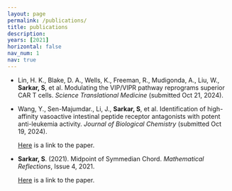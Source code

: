 ```yaml
---
layout: page
permalink: /publications/
title: publications
description: 
years: [2021]
horizontal: false
nav_num: 1
nav: true
---
```


<article>
<ul>
<li>
<p>Lin, H. K., Blake, D. A., Wells, K., Freeman, R., Mudigonda, A., Liu, W., <strong>Sarkar, S</strong>, et al. Modulating the VIP/VIPR pathway reprograms superior CAR T cells. <em>Science Translational Medicine</em> (submitted Oct 21, 2024).</p>
</li>
<li>
<p>Wang, Y., Sen-Majumdar., Li, J., <strong>Sarkar, S</strong>, et al. Identification of high-affinity vasoactive intestinal peptide receptor antagonists with potent anti-leukemia activity. <em>Journal of Biological Chemistry</em> (submitted Oct 19, 2024).</p>
<p><a href="https://www.biorxiv.org/content/10.1101/2024.11.08.622716v1" target="_blank" rel="noopener noreferrer">Here</a> is a link to the paper.</p>
</li>
<li>
<p><strong>Sarkar, S</strong>. (2021). Midpoint of Symmedian Chord. <em>Mathematical Reflections</em>, Issue 4, 2021.</p>
<p><a href="https://www.awesomemath.org/wp-pdf-files/math-reflections/mr-2021-04/mr_4_2021_midpoint_of_symmedian_chord.pdf" target="_blank" rel="noopener noreferrer">Here</a> is a link to the paper.</p>
</li>
</ul>
</article>
